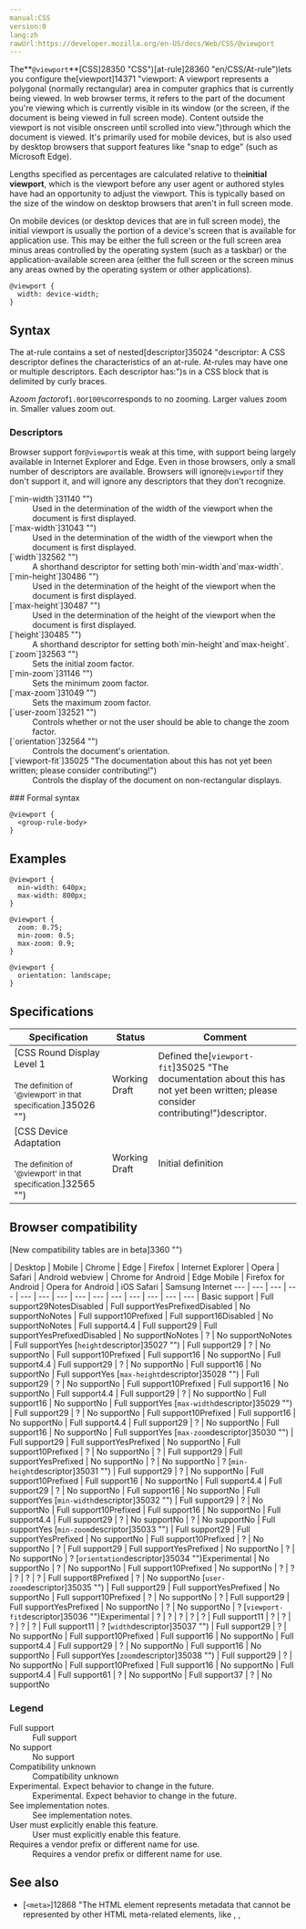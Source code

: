 ```yaml
---
manual:CSS
version:0
lang:zh
rawUrl:https://developer.mozilla.org/en-US/docs/Web/CSS/@viewport
---
```






The**`@viewport`**[CSS]28350 "CSS")[at-rule]28360 "en/CSS/At-rule")lets you configure the[viewport]14371 "viewport: A viewport represents a polygonal (normally rectangular) area in computer graphics that is currently being viewed. In web browser terms, it refers to the part of the document you're viewing which is currently visible in its window (or the screen, if the document is being viewed in full screen mode). Content outside the viewport is not visible onscreen until scrolled into view.")through which the document is viewed. It&#39;s primarily used for mobile devices, but is also used by desktop browsers that support features like &quot;snap to edge&quot; (such as Microsoft Edge).



Lengths specified as percentages are calculated relative to the**initial viewport**, which is the viewport before any user agent or authored styles have had an opportunity to adjust the viewport. This is typically based on the size of the window on desktop browsers that aren&#39;t in full screen mode.



On mobile devices (or desktop devices that are in full screen mode), the initial viewport is usually the portion of a device&#39;s screen that is available for application use. This may be either the full screen or the full screen area minus areas controlled by the operating system (such as a taskbar) or the application-available screen area (either the full screen or the screen minus any areas owned by the operating system or other applications).


```
@viewport {
  width: device-width;
}
```

## Syntax<a name="Syntax"></a>


The at-rule contains a set of nested[descriptor]35024 "descriptor: A CSS descriptor defines the characteristics of an at-rule. At-rules may have one or multiple descriptors. Each descriptor has:")s in a CSS block that is delimited by curly braces.



A*zoom factor*of`1.0`or`100%`corresponds to no zooming. Larger values zoom in. Smaller values zoom out.


### Descriptors<a name="Descriptors"></a>


Browser support for`@viewport`is weak at this time, with support being largely available in Internet Explorer and Edge. Even in those browsers, only a small number of descriptors are available. Browsers will ignore`@viewport`if they don&#39;t support it, and will ignore any descriptors that they don&#39;t recognize.

<dl><dt id=''>[`min-width`]31140 "")</dt><dd>Used in the determination of the width of the viewport when the document is first displayed.</dd><dt id=''>[`max-width`]31043 "")</dt><dd>Used in the determination of the width of the viewport when the document is first displayed.</dd><dt id=''>[`width`]32562 "")</dt><dd>A shorthand descriptor for setting both`min-width`and`max-width`.</dd><dt id=''>[`min-height`]30486 "")</dt><dd>Used in the determination of the height of the viewport when the document is first displayed.</dd><dt id=''>[`max-height`]30487 "")</dt><dd>Used in the determination of the height of the viewport when the document is first displayed.</dd><dt id=''>[`height`]30485 "")</dt><dd>A shorthand descriptor for setting both`min-height`and`max-height`.</dd><dt id=''>[`zoom`]32563 "")</dt><dd>Sets the initial zoom factor.</dd><dt id=''>[`min-zoom`]31146 "")</dt><dd>Sets the minimum zoom factor.</dd><dt id=''>[`max-zoom`]31049 "")</dt><dd>Sets the maximum zoom factor.</dd><dt id=''>[`user-zoom`]32521 "")</dt><dd>Controls whether or not the user should be able to change the zoom factor.</dd><dt id=''>[`orientation`]32564 "")</dt><dd>Controls the document&#39;s orientation.</dd><dt id=''>[`viewport-fit`]35025 "The documentation about this has not yet been written; please consider contributing!")</dt><dd>Controls the display of the document on non-rectangular displays.</dd></dl>
### Formal syntax<a name="Formal_syntax"></a>

```
@viewport {
  <group-rule-body>
}
```

## Examples<a name="Examples"></a>

```
@viewport {
  min-width: 640px;
  max-width: 800px;
}

@viewport {
  zoom: 0.75;
  min-zoom: 0.5;
  max-zoom: 0.9;
}

@viewport {
  orientation: landscape;
}
```

## Specifications<a name="Specifications"></a>

Specification | Status | Comment 
 ---  |  ---  |  ---  | 
[CSS Round Display Level 1<br></br><small>The definition of &#39;@viewport&#39; in that specification.</small>]35026 "") | Working Draft | Defined the[`viewport-fit`]35025 "The documentation about this has not yet been written; please consider contributing!")descriptor. 
[CSS Device Adaptation<br></br><small>The definition of &#39;@viewport&#39; in that specification.</small>]32565 "") | Working Draft | Initial definition 


## Browser compatibility<a name="Browser_compatibility"></a>
[New compatibility tables are in beta<i></i>]3360 "")

 | <abbr>Desktop<i></i></abbr> | <abbr>Mobile<i></i></abbr> 
 | <abbr>Chrome<i></i></abbr> | <abbr>Edge<i></i></abbr> | <abbr>Firefox<i></i></abbr> | <abbr>Internet Explorer<i></i></abbr> | <abbr>Opera<i></i></abbr> | <abbr>Safari<i></i></abbr> | <abbr>Android webview<i></i></abbr> | <abbr>Chrome for Android<i></i></abbr> | <abbr>Edge Mobile<i></i></abbr> | <abbr>Firefox for Android<i></i></abbr> | <abbr>Opera for Android<i></i></abbr> | <abbr>iOS Safari<i></i></abbr> | <abbr>Samsung Internet<i></i></abbr> 
 ---  |  ---  |  ---  |  ---  |  ---  |  ---  |  ---  |  ---  |  ---  |  ---  |  ---  |  ---  |  ---  |  ---  | 
Basic support | <abbr>Full support</abbr>29<abbr>Notes<i></i></abbr><abbr>Disabled<i></i></abbr> | <abbr>Full support</abbr>Yes<abbr>Prefixed<i></i></abbr><abbr>Disabled<i></i></abbr> | <abbr>No support</abbr>No<abbr>Notes<i></i></abbr> | <abbr>Full support</abbr>10<abbr>Prefixed<i></i></abbr> | <abbr>Full support</abbr>16<abbr>Disabled<i></i></abbr> | <abbr>No support</abbr>No<abbr>Notes<i></i></abbr> | <abbr>Full support</abbr>4.4 | <abbr>Full support</abbr>29 | <abbr>Full support</abbr>Yes<abbr>Prefixed<i></i></abbr><abbr>Disabled<i></i></abbr> | <abbr>No support</abbr>No<abbr>Notes<i></i></abbr> | <abbr>?</abbr> | <abbr>No support</abbr>No<abbr>Notes<i></i></abbr> | <abbr>Full support</abbr>Yes 
[`height`descriptor]35027 "") | <abbr>Full support</abbr>29 | <abbr>?</abbr> | <abbr>No support</abbr>No | <abbr>Full support</abbr>10<abbr>Prefixed<i></i></abbr> | <abbr>Full support</abbr>16 | <abbr>No support</abbr>No | <abbr>Full support</abbr>4.4 | <abbr>Full support</abbr>29 | <abbr>?</abbr> | <abbr>No support</abbr>No | <abbr>Full support</abbr>16 | <abbr>No support</abbr>No | <abbr>Full support</abbr>Yes 
[`max-height`descriptor]35028 "") | <abbr>Full support</abbr>29 | <abbr>?</abbr> | <abbr>No support</abbr>No | <abbr>Full support</abbr>10<abbr>Prefixed<i></i></abbr> | <abbr>Full support</abbr>16 | <abbr>No support</abbr>No | <abbr>Full support</abbr>4.4 | <abbr>Full support</abbr>29 | <abbr>?</abbr> | <abbr>No support</abbr>No | <abbr>Full support</abbr>16 | <abbr>No support</abbr>No | <abbr>Full support</abbr>Yes 
[`max-width`descriptor]35029 "") | <abbr>Full support</abbr>29 | <abbr>?</abbr> | <abbr>No support</abbr>No | <abbr>Full support</abbr>10<abbr>Prefixed<i></i></abbr> | <abbr>Full support</abbr>16 | <abbr>No support</abbr>No | <abbr>Full support</abbr>4.4 | <abbr>Full support</abbr>29 | <abbr>?</abbr> | <abbr>No support</abbr>No | <abbr>Full support</abbr>16 | <abbr>No support</abbr>No | <abbr>Full support</abbr>Yes 
[`max-zoom`descriptor]35030 "") | <abbr>Full support</abbr>29 | <abbr>Full support</abbr>Yes<abbr>Prefixed<i></i></abbr> | <abbr>No support</abbr>No | <abbr>Full support</abbr>10<abbr>Prefixed<i></i></abbr> | <abbr>?</abbr> | <abbr>No support</abbr>No | <abbr>?</abbr> | <abbr>Full support</abbr>29 | <abbr>Full support</abbr>Yes<abbr>Prefixed<i></i></abbr> | <abbr>No support</abbr>No | <abbr>?</abbr> | <abbr>No support</abbr>No | <abbr>?</abbr> 
[`min-height`descriptor]35031 "") | <abbr>Full support</abbr>29 | <abbr>?</abbr> | <abbr>No support</abbr>No | <abbr>Full support</abbr>10<abbr>Prefixed<i></i></abbr> | <abbr>Full support</abbr>16 | <abbr>No support</abbr>No | <abbr>Full support</abbr>4.4 | <abbr>Full support</abbr>29 | <abbr>?</abbr> | <abbr>No support</abbr>No | <abbr>Full support</abbr>16 | <abbr>No support</abbr>No | <abbr>Full support</abbr>Yes 
[`min-width`descriptor]35032 "") | <abbr>Full support</abbr>29 | <abbr>?</abbr> | <abbr>No support</abbr>No | <abbr>Full support</abbr>10<abbr>Prefixed<i></i></abbr> | <abbr>Full support</abbr>16 | <abbr>No support</abbr>No | <abbr>Full support</abbr>4.4 | <abbr>Full support</abbr>29 | <abbr>?</abbr> | <abbr>No support</abbr>No | <abbr>?</abbr> | <abbr>No support</abbr>No | <abbr>Full support</abbr>Yes 
[`min-zoom`descriptor]35033 "") | <abbr>Full support</abbr>29 | <abbr>Full support</abbr>Yes<abbr>Prefixed<i></i></abbr> | <abbr>No support</abbr>No | <abbr>Full support</abbr>10<abbr>Prefixed<i></i></abbr> | <abbr>?</abbr> | <abbr>No support</abbr>No | <abbr>?</abbr> | <abbr>Full support</abbr>29 | <abbr>Full support</abbr>Yes<abbr>Prefixed<i></i></abbr> | <abbr>No support</abbr>No | <abbr>?</abbr> | <abbr>No support</abbr>No | <abbr>?</abbr> 
[`orientation`descriptor]35034 "")<abbr>Experimental<i></i></abbr> | <abbr>No support</abbr>No | <abbr>?</abbr> | <abbr>No support</abbr>No | <abbr>Full support</abbr>10<abbr>Prefixed<i></i></abbr> | <abbr>No support</abbr>No | <abbr>?</abbr> | <abbr>?</abbr> | <abbr>?</abbr> | <abbr>?</abbr> | <abbr>?</abbr> | <abbr>Full support</abbr>8<abbr>Prefixed<i></i></abbr> | <abbr>?</abbr> | <abbr>No support</abbr>No 
[`user-zoom`descriptor]35035 "") | <abbr>Full support</abbr>29 | <abbr>Full support</abbr>Yes<abbr>Prefixed<i></i></abbr> | <abbr>No support</abbr>No | <abbr>Full support</abbr>10<abbr>Prefixed<i></i></abbr> | <abbr>?</abbr> | <abbr>No support</abbr>No | <abbr>?</abbr> | <abbr>Full support</abbr>29 | <abbr>Full support</abbr>Yes<abbr>Prefixed<i></i></abbr> | <abbr>No support</abbr>No | <abbr>?</abbr> | <abbr>No support</abbr>No | <abbr>?</abbr> 
[`viewport-fit`descriptor]35036 "")<abbr>Experimental<i></i></abbr> | <abbr>?</abbr> | <abbr>?</abbr> | <abbr>?</abbr> | <abbr>?</abbr> | <abbr>?</abbr> | <abbr>Full support</abbr>11 | <abbr>?</abbr> | <abbr>?</abbr> | <abbr>?</abbr> | <abbr>?</abbr> | <abbr>?</abbr> | <abbr>Full support</abbr>11 | <abbr>?</abbr> 
[`width`descriptor]35037 "") | <abbr>Full support</abbr>29 | <abbr>?</abbr> | <abbr>No support</abbr>No | <abbr>Full support</abbr>10<abbr>Prefixed<i></i></abbr> | <abbr>Full support</abbr>16 | <abbr>No support</abbr>No | <abbr>Full support</abbr>4.4 | <abbr>Full support</abbr>29 | <abbr>?</abbr> | <abbr>No support</abbr>No | <abbr>Full support</abbr>16 | <abbr>No support</abbr>No | <abbr>Full support</abbr>Yes 
[`zoom`descriptor]35038 "") | <abbr>Full support</abbr>29 | <abbr>?</abbr> | <abbr>No support</abbr>No | <abbr>Full support</abbr>10<abbr>Prefixed<i></i></abbr> | <abbr>Full support</abbr>16 | <abbr>No support</abbr>No | <abbr>Full support</abbr>4.4 | <abbr>Full support</abbr>61 | <abbr>?</abbr> | <abbr>No support</abbr>No | <abbr>Full support</abbr>37 | <abbr>?</abbr> | <abbr>No support</abbr>No 


### Legend<a name="Legend"></a>
<dl><dt id=''><abbr>Full support</abbr></dt><dd>Full support</dd><dt id=''><abbr>No support</abbr></dt><dd>No support</dd><dt id=''><abbr>Compatibility unknown</abbr></dt><dd>Compatibility unknown</dd><dt id=''><abbr>Experimental. Expect behavior to change in the future.<i></i></abbr></dt><dd>Experimental. Expect behavior to change in the future.</dd><dt id=''><abbr>See implementation notes.<i></i></abbr></dt><dd>See implementation notes.</dd><dt id=''><abbr>User must explicitly enable this feature.<i></i></abbr></dt><dd>User must explicitly enable this feature.</dd><dt id=''><abbr>Requires a vendor prefix or different name for use.<i></i></abbr></dt><dd>Requires a vendor prefix or different name for use.</dd></dl>

## See also<a name="See_also"></a>

* [`<meta>`]12868 "The HTML <meta> element represents metadata that cannot be represented by other HTML meta-related elements, like <base>, <link>, <script>, <style> or <title>."), specifically`<meta name="viewport">`
* [Using the viewport meta tag to control layout on mobile browsers]32572 "")



